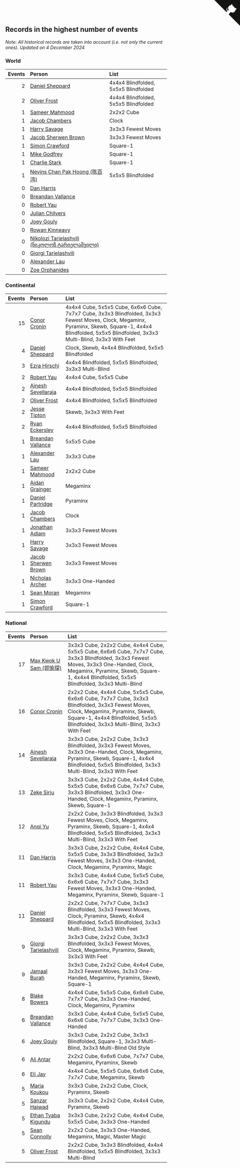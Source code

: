 ## Records in the highest number of events

*Note: All historical records are taken into account (i.e. not only the current ones).*
*Updated on  4 December 2024*


### World

| Events | Person | List |
| ---: | :--- | :--- |
| 2 | [Daniel Sheppard](https://www.worldcubeassociation.org/persons/2009SHEP01) | 4x4x4 Blindfolded, 5x5x5 Blindfolded |
| 2 | [Oliver Frost](https://www.worldcubeassociation.org/persons/2012FROS01) | 4x4x4 Blindfolded, 5x5x5 Blindfolded |
| 1 | [Sameer Mahmood](https://www.worldcubeassociation.org/persons/2013MAHM02) | 2x2x2 Cube |
| 1 | [Jacob Chambers](https://www.worldcubeassociation.org/persons/2017CHAM09) | Clock |
| 1 | [Harry Savage](https://www.worldcubeassociation.org/persons/2013SAVA01) | 3x3x3 Fewest Moves |
| 1 | [Jacob Sherwen Brown](https://www.worldcubeassociation.org/persons/2022BROW01) | 3x3x3 Fewest Moves |
| 1 | [Simon Crawford](https://www.worldcubeassociation.org/persons/2008CRAW01) | Square-1 |
| 1 | [Mike Godfrey](https://www.worldcubeassociation.org/persons/2004GODF01) | Square-1 |
| 1 | [Charlie Stark](https://www.worldcubeassociation.org/persons/2014STAR05) | Square-1 |
| 1 | [Nevins Chan Pak Hoong (陈百鸿)](https://www.worldcubeassociation.org/persons/2010CHAN20) | 5x5x5 Blindfolded |
| 0 | [Dan Harris](https://www.worldcubeassociation.org/persons/2003HARR01) |  |
| 0 | [Breandan Vallance](https://www.worldcubeassociation.org/persons/2007VALL01) |  |
| 0 | [Robert Yau](https://www.worldcubeassociation.org/persons/2009YAUR01) |  |
| 0 | [Julian Chilvers](https://www.worldcubeassociation.org/persons/1982CHIL01) |  |
| 0 | [Joey Gouly](https://www.worldcubeassociation.org/persons/2007GOUL01) |  |
| 0 | [Rowan Kinneavy](https://www.worldcubeassociation.org/persons/2008KINN01) |  |
| 0 | [Nikolozi Tarielashvili (ნიკოლოზ ტარიელაშვილი)](https://www.worldcubeassociation.org/persons/2013TARI02) |  |
| 0 | [Giorgi Tarielashvili](https://www.worldcubeassociation.org/persons/2013TARI01) |  |
| 0 | [Alexander Lau](https://www.worldcubeassociation.org/persons/2011LAUA01) |  |
| 0 | [Zoe Orphanides](https://www.worldcubeassociation.org/persons/2013ORPH01) |  |

### Continental

| Events | Person | List |
| ---: | :--- | :--- |
| 15 | [Conor Cronin](https://www.worldcubeassociation.org/persons/2013CRON01) | 4x4x4 Cube, 5x5x5 Cube, 6x6x6 Cube, 7x7x7 Cube, 3x3x3 Blindfolded, 3x3x3 Fewest Moves, Clock, Megaminx, Pyraminx, Skewb, Square-1, 4x4x4 Blindfolded, 5x5x5 Blindfolded, 3x3x3 Multi-Blind, 3x3x3 With Feet |
| 4 | [Daniel Sheppard](https://www.worldcubeassociation.org/persons/2009SHEP01) | Clock, Skewb, 4x4x4 Blindfolded, 5x5x5 Blindfolded |
| 3 | [Ezra Hirschi](https://www.worldcubeassociation.org/persons/2019HIRS01) | 4x4x4 Blindfolded, 5x5x5 Blindfolded, 3x3x3 Multi-Blind |
| 2 | [Robert Yau](https://www.worldcubeassociation.org/persons/2009YAUR01) | 4x4x4 Cube, 5x5x5 Cube |
| 2 | [Ainesh Sevellaraja](https://www.worldcubeassociation.org/persons/2012SEVE01) | 4x4x4 Blindfolded, 5x5x5 Blindfolded |
| 2 | [Oliver Frost](https://www.worldcubeassociation.org/persons/2012FROS01) | 4x4x4 Blindfolded, 5x5x5 Blindfolded |
| 2 | [Jesse Tipton](https://www.worldcubeassociation.org/persons/2014TIPT01) | Skewb, 3x3x3 With Feet |
| 2 | [Ryan Eckersley](https://www.worldcubeassociation.org/persons/2019ECKE02) | 4x4x4 Blindfolded, 5x5x5 Blindfolded |
| 1 | [Breandan Vallance](https://www.worldcubeassociation.org/persons/2007VALL01) | 5x5x5 Cube |
| 1 | [Alexander Lau](https://www.worldcubeassociation.org/persons/2011LAUA01) | 3x3x3 Cube |
| 1 | [Sameer Mahmood](https://www.worldcubeassociation.org/persons/2013MAHM02) | 2x2x2 Cube |
| 1 | [Aidan Grainger](https://www.worldcubeassociation.org/persons/2018GRAI01) | Megaminx |
| 1 | [Daniel Partridge](https://www.worldcubeassociation.org/persons/2022PART02) | Pyraminx |
| 1 | [Jacob Chambers](https://www.worldcubeassociation.org/persons/2017CHAM09) | Clock |
| 1 | [Jonathan Adlam](https://www.worldcubeassociation.org/persons/2009ADLA01) | 3x3x3 Fewest Moves |
| 1 | [Harry Savage](https://www.worldcubeassociation.org/persons/2013SAVA01) | 3x3x3 Fewest Moves |
| 1 | [Jacob Sherwen Brown](https://www.worldcubeassociation.org/persons/2022BROW01) | 3x3x3 Fewest Moves |
| 1 | [Nicholas Archer](https://www.worldcubeassociation.org/persons/2020ARCH01) | 3x3x3 One-Handed |
| 1 | [Sean Moran](https://www.worldcubeassociation.org/persons/2016MORA24) | Megaminx |
| 1 | [Simon Crawford](https://www.worldcubeassociation.org/persons/2008CRAW01) | Square-1 |

### National

| Events | Person | List |
| ---: | :--- | :--- |
| 17 | [Max Kwok U Sam (郭愉琛)](https://www.worldcubeassociation.org/persons/2018SAMK01) | 3x3x3 Cube, 2x2x2 Cube, 4x4x4 Cube, 5x5x5 Cube, 6x6x6 Cube, 7x7x7 Cube, 3x3x3 Blindfolded, 3x3x3 Fewest Moves, 3x3x3 One-Handed, Clock, Megaminx, Pyraminx, Skewb, Square-1, 4x4x4 Blindfolded, 5x5x5 Blindfolded, 3x3x3 Multi-Blind |
| 16 | [Conor Cronin](https://www.worldcubeassociation.org/persons/2013CRON01) | 2x2x2 Cube, 4x4x4 Cube, 5x5x5 Cube, 6x6x6 Cube, 7x7x7 Cube, 3x3x3 Blindfolded, 3x3x3 Fewest Moves, Clock, Megaminx, Pyraminx, Skewb, Square-1, 4x4x4 Blindfolded, 5x5x5 Blindfolded, 3x3x3 Multi-Blind, 3x3x3 With Feet |
| 14 | [Ainesh Sevellaraja](https://www.worldcubeassociation.org/persons/2012SEVE01) | 3x3x3 Cube, 2x2x2 Cube, 3x3x3 Blindfolded, 3x3x3 Fewest Moves, 3x3x3 One-Handed, Clock, Megaminx, Pyraminx, Skewb, Square-1, 4x4x4 Blindfolded, 5x5x5 Blindfolded, 3x3x3 Multi-Blind, 3x3x3 With Feet |
| 13 | [Zeke Sirju](https://www.worldcubeassociation.org/persons/2022SIRJ01) | 3x3x3 Cube, 2x2x2 Cube, 4x4x4 Cube, 5x5x5 Cube, 6x6x6 Cube, 7x7x7 Cube, 3x3x3 Blindfolded, 3x3x3 One-Handed, Clock, Megaminx, Pyraminx, Skewb, Square-1 |
| 12 | [Anqi Yu](https://www.worldcubeassociation.org/persons/2018YUAN02) | 2x2x2 Cube, 3x3x3 Blindfolded, 3x3x3 Fewest Moves, Clock, Megaminx, Pyraminx, Skewb, Square-1, 4x4x4 Blindfolded, 5x5x5 Blindfolded, 3x3x3 Multi-Blind, 3x3x3 With Feet |
| 11 | [Dan Harris](https://www.worldcubeassociation.org/persons/2003HARR01) | 3x3x3 Cube, 2x2x2 Cube, 4x4x4 Cube, 5x5x5 Cube, 3x3x3 Blindfolded, 3x3x3 Fewest Moves, 3x3x3 One-Handed, Clock, Megaminx, Pyraminx, Magic |
| 11 | [Robert Yau](https://www.worldcubeassociation.org/persons/2009YAUR01) | 3x3x3 Cube, 4x4x4 Cube, 5x5x5 Cube, 6x6x6 Cube, 7x7x7 Cube, 3x3x3 Fewest Moves, 3x3x3 One-Handed, Megaminx, Pyraminx, Skewb, Square-1 |
| 11 | [Daniel Sheppard](https://www.worldcubeassociation.org/persons/2009SHEP01) | 2x2x2 Cube, 7x7x7 Cube, 3x3x3 Blindfolded, 3x3x3 Fewest Moves, Clock, Pyraminx, Skewb, 4x4x4 Blindfolded, 5x5x5 Blindfolded, 3x3x3 Multi-Blind, 3x3x3 With Feet |
| 9 | [Giorgi Tarielashvili](https://www.worldcubeassociation.org/persons/2013TARI01) | 3x3x3 Cube, 2x2x2 Cube, 3x3x3 Blindfolded, 3x3x3 Fewest Moves, Clock, Megaminx, Pyraminx, Skewb, 3x3x3 With Feet |
| 9 | [Jamaal Burah](https://www.worldcubeassociation.org/persons/2017BURA01) | 3x3x3 Cube, 2x2x2 Cube, 4x4x4 Cube, 3x3x3 Fewest Moves, 3x3x3 One-Handed, Megaminx, Pyraminx, Skewb, Square-1 |
| 8 | [Blake Bowers](https://www.worldcubeassociation.org/persons/2010BOWE01) | 4x4x4 Cube, 5x5x5 Cube, 6x6x6 Cube, 7x7x7 Cube, 3x3x3 One-Handed, Clock, Megaminx, Pyraminx |
| 6 | [Breandan Vallance](https://www.worldcubeassociation.org/persons/2007VALL01) | 3x3x3 Cube, 4x4x4 Cube, 5x5x5 Cube, 6x6x6 Cube, 7x7x7 Cube, 3x3x3 One-Handed |
| 6 | [Joey Gouly](https://www.worldcubeassociation.org/persons/2007GOUL01) | 3x3x3 Cube, 2x2x2 Cube, 3x3x3 Blindfolded, Square-1, 3x3x3 Multi-Blind, 3x3x3 Multi-Blind Old Style |
| 6 | [Ali Antar](https://www.worldcubeassociation.org/persons/2019ANTA02) | 2x2x2 Cube, 6x6x6 Cube, 7x7x7 Cube, Megaminx, Pyraminx, Skewb |
| 6 | [Eli Jay](https://www.worldcubeassociation.org/persons/2014JAYE01) | 4x4x4 Cube, 5x5x5 Cube, 6x6x6 Cube, 7x7x7 Cube, Megaminx, Skewb |
| 5 | [Maria Koukou](https://www.worldcubeassociation.org/persons/2013KOUK01) | 3x3x3 Cube, 2x2x2 Cube, Clock, Pyraminx, Skewb |
| 5 | [Sanzar Haiwad](https://www.worldcubeassociation.org/persons/2015HAIW01) | 3x3x3 Cube, 2x2x2 Cube, 4x4x4 Cube, Pyraminx, Skewb |
| 5 | [Ethan Tyaba Kigundu](https://www.worldcubeassociation.org/persons/2023TTYA01) | 3x3x3 Cube, 2x2x2 Cube, 4x4x4 Cube, 5x5x5 Cube, 3x3x3 One-Handed |
| 5 | [Sean Connolly](https://www.worldcubeassociation.org/persons/2004CONN01) | 2x2x2 Cube, 3x3x3 One-Handed, Megaminx, Magic, Master Magic |
| 5 | [Oliver Frost](https://www.worldcubeassociation.org/persons/2012FROS01) | 2x2x2 Cube, 3x3x3 Blindfolded, 4x4x4 Blindfolded, 5x5x5 Blindfolded, 3x3x3 Multi-Blind |


<a href="https://github.com/simonkellly/wca_statistics_uk" class="github-corner" aria-label="View source on Github"><svg width="80" height="80" viewBox="0 0 250 250" style="fill:#151513; color:#fff; position: absolute; top: 0; border: 0; right: 0;" aria-hidden="true"><path d="M0,0 L115,115 L130,115 L142,142 L250,250 L250,0 Z"></path><path d="M128.3,109.0 C113.8,99.7 119.0,89.6 119.0,89.6 C122.0,82.7 120.5,78.6 120.5,78.6 C119.2,72.0 123.4,76.3 123.4,76.3 C127.3,80.9 125.5,87.3 125.5,87.3 C122.9,97.6 130.6,101.9 134.4,103.2" fill="currentColor" style="transform-origin: 130px 106px;" class="octo-arm"></path><path d="M115.0,115.0 C114.9,115.1 118.7,116.5 119.8,115.4 L133.7,101.6 C136.9,99.2 139.9,98.4 142.2,98.6 C133.8,88.0 127.5,74.4 143.8,58.0 C148.5,53.4 154.0,51.2 159.7,51.0 C160.3,49.4 163.2,43.6 171.4,40.1 C171.4,40.1 176.1,42.5 178.8,56.2 C183.1,58.6 187.2,61.8 190.9,65.4 C194.5,69.0 197.7,73.2 200.1,77.6 C213.8,80.2 216.3,84.9 216.3,84.9 C212.7,93.1 206.9,96.0 205.4,96.6 C205.1,102.4 203.0,107.8 198.3,112.5 C181.9,128.9 168.3,122.5 157.7,114.1 C157.9,116.9 156.7,120.9 152.7,124.9 L141.0,136.5 C139.8,137.7 141.6,141.9 141.8,141.8 Z" fill="currentColor" class="octo-body"></path></svg></a><style>.github-corner:hover .octo-arm{animation:octocat-wave 560ms ease-in-out}@keyframes octocat-wave{0%,100%{transform:rotate(0)}20%,60%{transform:rotate(-25deg)}40%,80%{transform:rotate(10deg)}}@media (max-width:500px){.github-corner:hover .octo-arm{animation:none}.github-corner .octo-arm{animation:octocat-wave 560ms ease-in-out}}</style>
